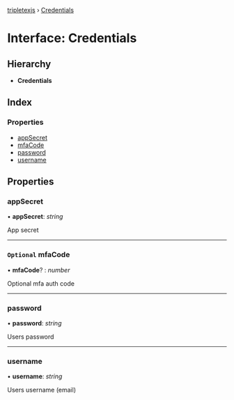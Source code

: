 [tripletexjs](../README.md) › [Credentials](credentials.md)

# Interface: Credentials

## Hierarchy

* **Credentials**

## Index

### Properties

* [appSecret](credentials.md#appsecret)
* [mfaCode](credentials.md#optional-mfacode)
* [password](credentials.md#password)
* [username](credentials.md#username)

## Properties

###  appSecret

• **appSecret**: *string*

App secret

___

### `Optional` mfaCode

• **mfaCode**? : *number*

Optional mfa auth code

___

###  password

• **password**: *string*

Users password

___

###  username

• **username**: *string*

Users username (email)
